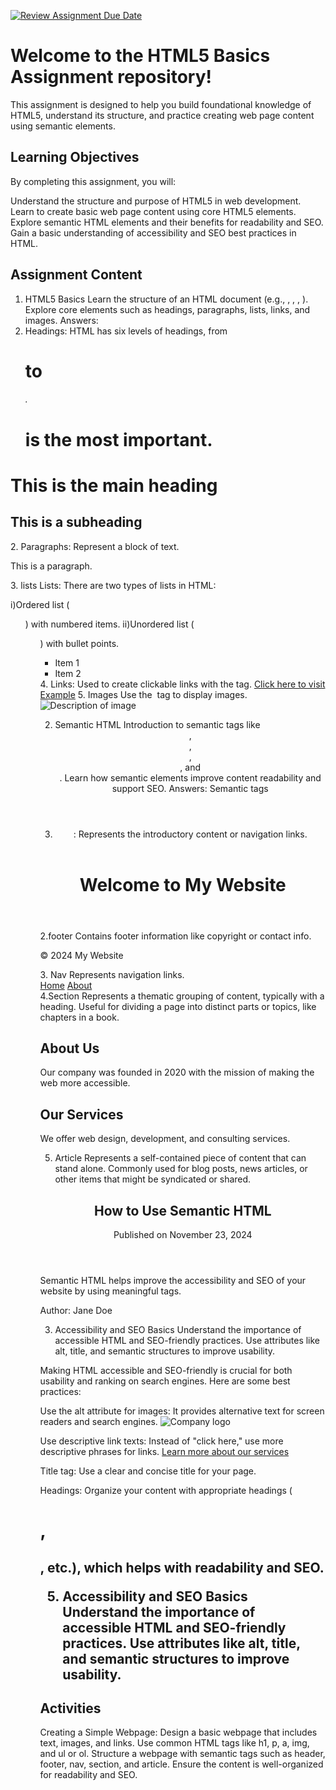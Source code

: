 [![Review Assignment Due Date](https://classroom.github.com/assets/deadline-readme-button-22041afd0340ce965d47ae6ef1cefeee28c7c493a6346c4f15d667ab976d596c.svg)](https://classroom.github.com/a/TUGW0SrP)
# Welcome to the HTML5 Basics Assignment repository! 

This assignment is designed to help you build foundational knowledge of HTML5, understand its structure, and practice creating web page content using semantic elements.

## Learning Objectives

By completing this assignment, you will:

  Understand the structure and purpose of HTML5 in web development.
  Learn to create basic web page content using core HTML5 elements.
  Explore semantic HTML elements and their benefits for readability and SEO.
  Gain a basic understanding of accessibility and SEO best practices in HTML.
  
## Assignment Content
  1. HTML5 Basics
Learn the structure of an HTML document (e.g., <!DOCTYPE html>, <html>, <head>, <body>).
Explore core elements such as headings, paragraphs, lists, links, and images.
Answers:
1. Headings: HTML has six levels of headings, from <h1> to <h6>. <h1> is the most important.
<h1>This is the main heading</h1>
<h2>This is a subheading</h2>
2. Paragraphs: Represent a block of text.
<p>This is a paragraph.</p>
3. lists
Lists: There are two types of lists in HTML:

i)Ordered list (<ol>) with numbered items.
ii)Unordered list (<ul>) with bullet points.

<ul>
    <li>Item 1</li>
    <li>Item 2</li>
</ul>
4. Links: Used to create clickable links with the <a> tag.
<a href="https://www.example.com">Click here to visit Example</a>
5. Images
Use the <img> tag to display images.
<img src="image.jpg" alt="Description of image">


  2.  Semantic HTML
Introduction to semantic tags like <header>, <footer>, <nav>, <section>, and <article>.
Learn how semantic elements improve content readability and support SEO.
Answers:
Semantic tags
1. <header>: Represents the introductory content or navigation links.
<header>
    <h1>Welcome to My Website</h1>
</header>
2.footer
Contains footer information like copyright or contact info.
<footer>
    <p>&copy; 2024 My Website</p>
</footer>
3. Nav
Represents navigation links.
<nav>
    <a href="#home">Home</a>
    <a href="#about">About</a>
</nav>
4.Section
Represents a thematic grouping of content, typically with a heading.
Useful for dividing a page into distinct parts or topics, like chapters in a book.
<section>
    <h2>About Us</h2>
    <p>Our company was founded in 2020 with the mission of making the web more accessible.</p>
</section>

<section>
    <h2>Our Services</h2>
    <p>We offer web design, development, and consulting services.</p>
</section>

5. Article
Represents a self-contained piece of content that can stand alone.
Commonly used for blog posts, news articles, or other items that might be syndicated or shared.
<article>
    <header>
        <h2>How to Use Semantic HTML</h2>
        <p>Published on <time datetime="2024-11-23">November 23, 2024</time></p>
    </header>
    <p>Semantic HTML helps improve the accessibility and SEO of your website by using meaningful tags.</p>
    <footer>
        <p>Author: Jane Doe</p>
    </footer>
</article>

3. Accessibility and SEO Basics Understand the importance of accessible HTML and SEO-friendly practices.
   Use attributes like alt, title, and semantic structures to improve usability.

Making HTML accessible and SEO-friendly is crucial for both usability and ranking on search engines. Here are some best practices:

Use the alt attribute for images: It provides alternative text for screen readers and search engines.
<img src="logo.jpg" alt="Company logo">

Use descriptive link texts: Instead of "click here," use more descriptive phrases for links.
<a href="services.html">Learn more about our services</a>

Title tag: Use a clear and concise title for your page.
<title>My Webpage - Learn HTML</title>

Headings: Organize your content with appropriate headings (<h1>, <h2>, etc.), which helps with readability and SEO.





  5. Accessibility and SEO Basics
Understand the importance of accessible HTML and SEO-friendly practices.
Use attributes like alt, title, and semantic structures to improve usability.

## Activities

Creating a Simple Webpage: Design a basic webpage that includes text, images, and links.
Use common HTML tags like h1, p, a, img, and ul or ol.
Structure a webpage with semantic tags such as header, footer, nav, section, and article.
Ensure the content is well-organized for readability and SEO.

